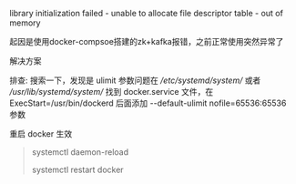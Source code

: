 library initialization failed - unable to allocate file descriptor table - out of memory

起因是使用docker-compsoe搭建的zk+kafka报错，之前正常使用突然异常了

解决方案

排查: 搜索一下，发现是 ulimit 参数问题在 */etc/systemd/system/* 或者 */usr/lib/systemd/system/*
找到 docker.service 文件，在 ExecStart=/usr/bin/dockerd 后面添加 --default-ulimit nofile=65536:65536 参数

重启 docker 生效

> systemctl daemon-reload
>
> systemctl restart docker

